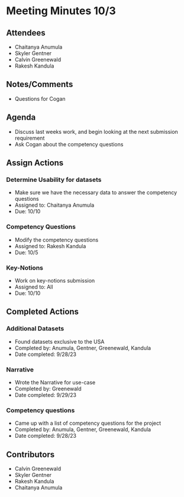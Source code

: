 # Meeting Minutes 10/3

## Attendees
* Chaitanya Anumula
* Skyler Gentner
* Calvin Greenewald
* Rakesh Kandula

## Notes/Comments
* Questions for Cogan 

## Agenda
* Discuss last weeks work, and begin looking at the next submission requirement
* Ask Cogan about the competency questions 

## Assign Actions
### Determine Usability for datasets
* Make sure we have the necessary data to answer the competency questions
* Assigned to: Chaitanya Anumula
* Due: 10/10

### Competency Questions 
* Modify the competency questions
* Assigned to: Rakesh Kandula
* Due: 10/5

### Key-Notions 
* Work on key-notions submission
* Assigned to: All 
* Due: 10/10

## Completed Actions
### Additional Datasets
* Found datasets exclusive to the USA
* Completed by: Anumula, Gentner, Greenewald, Kandula
* Date completed: 9/28/23

### Narrative
* Wrote the Narrative for use-case
* Completed by: Greenewald
* Date completed: 9/29/23

### Competency questions
* Came up with a list of competency questions for the project
* Completed by: Anumula, Gentner, Greenewald, Kandula
* Date completed: 9/28/23

## Contributors
* Calvin Greenewald
* Skyler Gentner
* Rakesh Kandula
* Chaitanya Anumula
